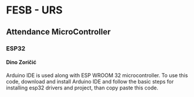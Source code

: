 # FESB - URS

## Attendance MicroController

### ESP32

#### Dino Zoričić

Arduino IDE is used along with ESP WROOM 32 microcontroller.
To use this code, download and install Arduino IDE and follow the basic steps for installing esp32 drivers and project, than copy paste this code.